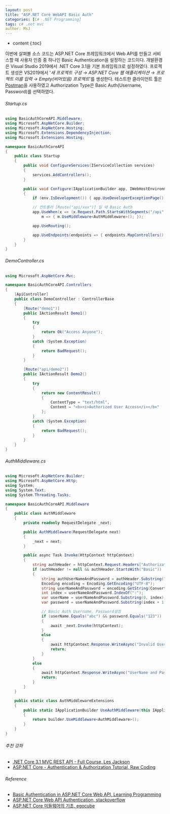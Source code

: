 ```yaml
---
layout: post
title: "ASP.NET Core WebAPI Basic Auth"
categories: [C#ㆍ.NET Programming]
tags: c# .net mvc
author: MsJ
---
```


* content
{:toc}

이번에 살펴볼 소스 코드는 ASP.NET Core 프레임워크에서 Web API를 만들고 서비스할 때 사용자 인증 중 하나인 Basic Authentication을 설정하는 코드이다. 개발환경은 Visual Studio 2019에서 .NET Core 3.1을 기본 프레임워크로 설정하였다. 프로젝트 생성은 VS2019에서 '*새 프로젝트 구성 → ASP.NET Core 웹 애플리케이션 → 프로젝트 이름 입력 →  Empty(비어있음) 프로젝트*'를 생성한다. 테스트한 클라이언트 툴은 [Postman](https://www.postman.com/)을 사용하였고 Authorization Type은 Basic Auth(Username, Password)를 선택하였다.

###### Startup.cs

```cs
using BasicAuthCoreAPI.Middleware;
using Microsoft.AspNetCore.Builder;
using Microsoft.AspNetCore.Hosting;
using Microsoft.Extensions.DependencyInjection;
using Microsoft.Extensions.Hosting;

namespace BasicAuthCoreAPI
{
    public class Startup
    {
        public void ConfigureServices(IServiceCollection services)
        {
            services.AddControllers();
        }

        public void Configure(IApplicationBuilder app, IWebHostEnvironment env)
        {
            if (env.IsDevelopment()) { app.UseDeveloperExceptionPage(); }

            // 컨트롤러 [Route("api/xxx")] 일 때 Basic Auth
            app.UseWhen(x => (x.Request.Path.StartsWithSegments("/api", System.StringComparison.OrdinalIgnoreCase)),
                m => { m.UseMiddleware<AuthMiddleware>(); });

            app.UseRouting();

            app.UseEndpoints(endpoints => { endpoints.MapControllers(); });
        }
    }
}
```





###### DemoController.cs

```cs
using Microsoft.AspNetCore.Mvc;

namespace BasicAuthCoreAPI.Controllers
{
    [ApiController]
    public class DemoController : ControllerBase
    {
        [Route("demo1")]
        public IActionResult Demo1()
        {
            try
            {
                return Ok("Access Anyone");
            }
            catch (System.Exception)
            {
                return BadRequest();
            }
        }

        [Route("api/demo2")]
        public IActionResult Demo2()
        {
            try
            {
                return new ContentResult()
                {
                    ContentType = "text/html",
                    Content = "<b><i>Authorized User Access</i></b>"
                };
            }
            catch (System.Exception)
            {
                return BadRequest();
            }
        }
    }
}
```

###### AuthMiddleware.cs

```cs
using Microsoft.AspNetCore.Builder;
using Microsoft.AspNetCore.Http;
using System;
using System.Text;
using System.Threading.Tasks;

namespace BasicAuthCoreAPI.Middleware
{
    public class AuthMiddleware
    {
        private readonly RequestDelegate _next;

        public AuthMiddleware(RequestDelegate next)
        {
            _next = next;
        }

        public async Task Invoke(HttpContext httpContext)
        {
            string authHeader = httpContext.Request.Headers["Authorization"];
            if (authHeader != null && authHeader.StartsWith("Basic"))
            {
                string authUserNameAndPassword = authHeader.Substring("Basic".Length).Trim();
                Encoding encoding = Encoding.GetEncoding("UTF-8");
                string userNameAndPassword = encoding.GetString(Convert.FromBase64String(authUserNameAndPassword));
                int index = userNameAndPassword.IndexOf(":");
                var userName = userNameAndPassword.Substring(0, index);
                var password = userNameAndPassword.Substring(index + 1);

                // Basic Auth Username, Password설정
                if (userName.Equals("abc") && password.Equals("123"))
                {
                    await _next.Invoke(httpContext);
                }
                else
                {
                    await httpContext.Response.WriteAsync("Invalid Username or Password");
                    return;
                }
            }
            else
            {
                await httpContext.Response.WriteAsync("UserName and Password Authentication for WEB API");
                return;
            }
        }
    }

    public static class AuthMiddlewareExtensions
    {
        public static IApplicationBuilder UseAuthMiddleware(this IApplicationBuilder builder)
        {
            return builder.UseMiddleware<AuthMiddleware>();
        }
    }
}
```

###### 추천 강좌

* [.NET Core 3.1 MVC REST API - Full Course, Les Jackson](https://www.youtube.com/watch?v=fmvcAzHpsk8)
* [ASP.NET Core - Authentication & Authorization Tutorial, Raw Coding](https://www.youtube.com/playlist?list=PLOeFnOV9YBa7dnrjpOG6lMpcyd7Wn7E8V)

###### Reference

* [Basic Authentication in ASP.NET Core Web API, Learning Programming](https://www.youtube.com/watch?v=3WPbVFMc5JU)
* [ASP.NET Core Web API Authentication, stackoverflow](https://stackoverflow.com/questions/38977088/asp-net-core-web-api-authentication/41939930)
* [ASP.NET Core 미들웨어의 기초, egocube](http://www.egocube.pe.kr/translation/content/asp-net-core-fundamentals/201706010001)
